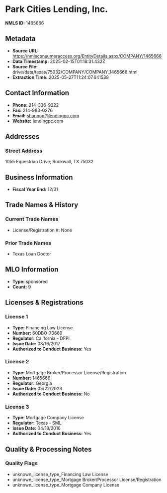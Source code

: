 # Park Cities Lending, Inc.

**NMLS ID:** 1465666

## Metadata
- **Source URL:** https://nmlsconsumeraccess.org/EntityDetails.aspx/COMPANY/1465666
- **Data Timestamp:** 2025-02-15T01:18:31.432Z
- **Source File:** drive/data/texas/75032/COMPANY/COMPANY_1465666.html
- **Extraction Time:** 2025-05-27T11:24:07.641539

## Contact Information
- **Phone:** 214-336-9222
- **Fax:** 214-983-0276
- **Email:** shannon@lendingpc.com
- **Website:** lendingpc.com

## Addresses
### Street Address
1055 Equestrian Drive; Rockwall, TX 75032

## Business Information
- **Fiscal Year End:** 12/31

## Trade Names & History
### Current Trade Names
- License/Registration #: None

### Prior Trade Names
- Texas Loan Doctor

## MLO Information
- **Type:** sponsored
- **Count:** 9

## Licenses & Registrations

### License 1
- **Type:** Financing Law License
- **Number:** 60DBO-70669
- **Regulator:** California - DFPI
- **Issue Date:** 08/16/2017
- **Authorized to Conduct Business:** Yes

### License 2
- **Type:** Mortgage Broker/Processor License/Registration
- **Number:** 1465666
- **Regulator:** Georgia
- **Issue Date:** 05/22/2023
- **Authorized to Conduct Business:** No

### License 3
- **Type:** Mortgage Company License
- **Regulator:** Texas - SML
- **Issue Date:** 04/18/2016
- **Authorized to Conduct Business:** Yes

## Quality & Processing Notes
### Quality Flags
- unknown_license_type_Financing Law License
- unknown_license_type_Mortgage Broker/Processor License/Registration
- unknown_license_type_Mortgage Company License
